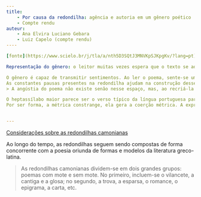 ```yaml
---
title:
    - Por causa da redondilha: agência e autoria em um gênero poético
    - Compte rendu
auteur:
    - Ana Elvira Luciano Gebara
    - Luiz Capelo (compte rendu)
---- 

[fonte](https://www.scielo.br/j/tla/a/nth5D3SQtJ3MNVKpSJKpgKv/?lang=pt) do texto

Representação do gênero: o leitor muitas vezes espera que o texto se adeque àquilo que ele entende predeterminadamente como regras do gênero. Assim, para ser uma poesia, por exemplo, o texto deveria ser rimado.

O gênero é capaz de transmitir sentimentos. Ao ler o poema, sente-se uma angústia, que, como ressaltado no próprio texto, não é a angústia do poeta, tampouco a descrita nos versos. O leitor sente uma angústia que lhe é própria, mas que foi despertada pela leitura.
As constantes pausas presentes na redondilha ajudam na construção desse sentimento.
> A angústia do poema não existe senão nesse espaço, mas, ao recriá-la pela leitura, o leitor tem a ilusão de reconhecer sua dor inscrita nos versos.

O heptassílabo maior parece ser o verso típico da língua portuguesa para os alunos no estudo.
Por ser forma, a métrica constrange, ela gera a coerção métrica. A expressão deve se limitar às setes sílabas poéticas.


--- 
```


[Considerações sobre as redondilhas camonianas](https://periodicos.uff.br/criticatextual/article/view/50189/29230)

Ao longo do tempo, as redondilhas seguem sendo compostas de forma concorrente com a poesia oriunda de formas e modelos da literatura greco-latina.

> As redondilhas camonianas dividem-se em dois grandes grupos: poemas com mote e sem mote. No primeiro, incluem-se o vilancete, a cantiga e a glosa; no segundo, a trova, a esparsa, o romance, o epigrama, a carta, etc.


